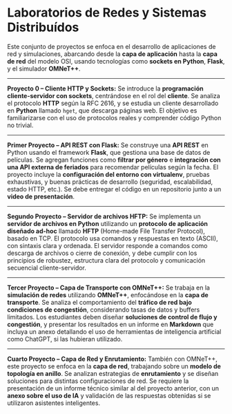 # Laboratorios de Redes y Sistemas Distribuídos

Este conjunto de proyectos se enfoca en el desarrollo de aplicaciones de red y simulaciones, abarcando desde la **capa de aplicación** hasta la **capa de red** del modelo OSI, usando tecnologías como **sockets en Python**, **Flask**, y el simulador **OMNeT++**.

---

**Proyecto 0 – Cliente HTTP y Sockets:**
Se introduce la **programación cliente-servidor con sockets**, centrándose en el rol del **cliente**. Se analiza el protocolo **HTTP** según la RFC 2616, y se estudia un cliente desarrollado en **Python** llamado `hget`, que descarga páginas web. El objetivo es familiarizarse con el uso de protocolos reales y comprender código Python no trivial.

---

**Primer Proyecto – API REST con Flask:**
Se construye una **API REST** en Python usando el framework **Flask**, que gestiona una base de datos de películas. Se agregan funciones como **filtrar por género** e **integración con una API externa de feriados** para recomendar películas según la fecha. El proyecto incluye la **configuración del entorno con virtualenv**, pruebas exhaustivas, y buenas prácticas de desarrollo (seguridad, escalabilidad, estado HTTP, etc.). Se debe entregar el código en un repositorio junto a un **video de presentación**.

---

**Segundo Proyecto – Servidor de archivos HFTP:**
Se implementa un **servidor de archivos en Python** utilizando un **protocolo de aplicación diseñado ad-hoc** llamado **HFTP** (Home-made File Transfer Protocol), basado en TCP. El protocolo usa comandos y respuestas en texto (ASCII), con sintaxis clara y ordenada. El servidor responde a comandos como descarga de archivos o cierre de conexión, y debe cumplir con los principios de robustez, estructura clara del protocolo y comunicación secuencial cliente-servidor.

---

**Tercer Proyecto – Capa de Transporte con OMNeT++:**
Se trabaja en la **simulación de redes** utilizando **OMNeT++**, enfocándose en la **capa de transporte**. Se analiza el comportamiento del **tráfico de red bajo condiciones de congestión**, considerando tasas de datos y buffers limitados. Los estudiantes deben diseñar **soluciones de control de flujo y congestión**, y presentar los resultados en un informe en **Markdown** que incluya un anexo detallando el uso de herramientas de inteligencia artificial como ChatGPT, si las hubieran utilizado.

---

**Cuarto Proyecto – Capa de Red y Enrutamiento:**
También con OMNeT++, este proyecto se enfoca en la **capa de red**, trabajando sobre un **modelo de topología en anillo**. Se analizan estrategias de **enrutamiento** y se diseñan soluciones para distintas configuraciones de red. Se requiere la presentación de un informe técnico similar al del proyecto anterior, con un **anexo sobre el uso de IA** y validación de las respuestas obtenidas si se utilizaron asistentes inteligentes.

